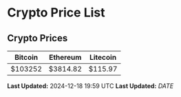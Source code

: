 # Crypto Price List

## Crypto Prices
| Bitcoin | Ethereum | Litecoin |
| ------- | -------- | -------- |
| $103252 | $3814.82 | $115.97 |
**Last Updated:** 2024-12-18 19:59 UTC
**Last Updated:** $DATE$
